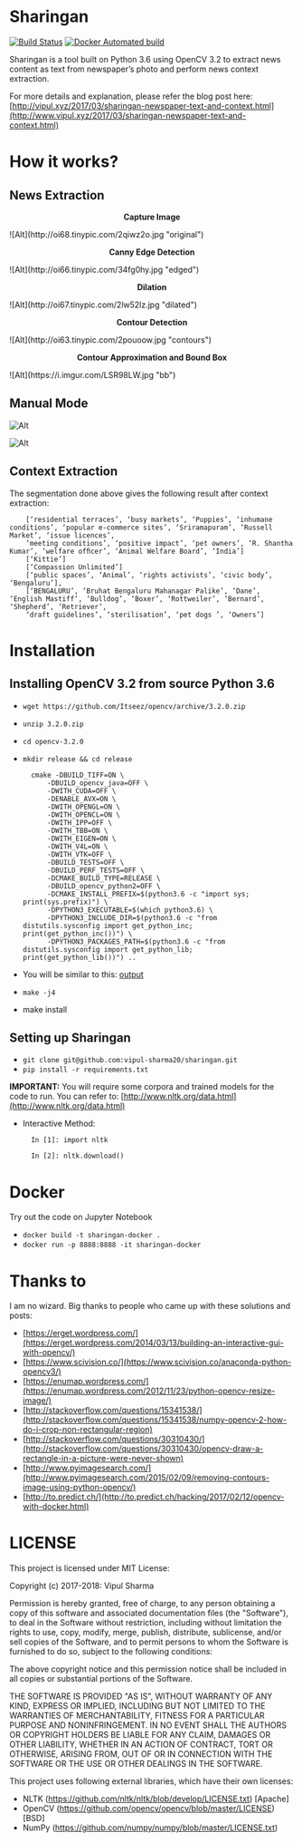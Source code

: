 Sharingan
=========

[![Build Status](https://travis-ci.org/vipul-sharma20/sharingan.svg?branch=master)](https://travis-ci.org/vipul-sharma20/sharingan)
[![Docker Automated build](https://img.shields.io/docker/automated/vipul20/sharingan.svg)]()

Sharingan is a tool built on Python 3.6 using OpenCV 3.2 to extract news
content as text from newspaper’s photo and perform news context extraction.

For more details and explanation, please refer the blog post here: [http://vipul.xyz/2017/03/sharingan-newspaper-text-and-context.html](http://www.vipul.xyz/2017/03/sharingan-newspaper-text-and-context.html)

How it works?
=============

News Extraction
---------------

<p align="center">
    <b>Capture Image</b>
</p>
![Alt](http://oi68.tinypic.com/2qiwz2o.jpg "original")

<p align="center">
    <b>Canny Edge Detection</b>
</p>
![Alt](http://oi66.tinypic.com/34fg0hy.jpg "edged")

<p align="center">
    <b>Dilation</b>
</p>
![Alt](http://oi67.tinypic.com/2lw52lz.jpg "dilated")

<p align="center">
    <b>Contour Detection</b>
</p>
![Alt](http://oi63.tinypic.com/2pouoow.jpg "contours")

<p align="center">
    <b>Contour Approximation and Bound Box</b>
</p>
![Alt](https://i.imgur.com/LSR98LW.jpg "bb")

Manual Mode
-----------

![Alt](https://cdn-images-1.medium.com/max/1600/1*6KKm4wGknXonl54dUD6tjQ.gif "drag")

![Alt](https://cdn-images-1.medium.com/max/1600/1*_pOvzvVLvHvcgrpxQL9XeA.gif "thresh")

Context Extraction
------------------

The segmentation done above gives the following result after context extraction:

        [‘residential terraces’, ‘busy markets’, ‘Puppies’, ‘inhumane conditions’, ‘popular e-commerce sites’, ‘Sriramapuram’, ‘Russell Market’, ‘issue licences’,
        ‘meeting conditions’, ‘positive impact’, ‘pet owners’, ‘R. Shantha Kumar’, ‘welfare ofﬁcer’, ‘Animal Welfare Board’, ‘India’]
        [‘Kittie’]
        [‘Compassion Unlimited’]
        [‘public spaces’, ‘Animal’, ‘rights activists’, ‘civic body’, ‘Bengaluru’],
        [‘BENGALURU’, ‘Bruhat Bengaluru Mahanagar Palike’, ‘Dane’, ‘English Mastiff’, ‘Bulldog’, ‘Boxer’, ‘Rottweiler’, ‘Bernard’, ‘Shepherd’, ‘Retriever’,
        ‘draft guidelines’, ‘sterilisation’, ‘pet dogs ’, ‘Owners’]


Installation
============

Installing OpenCV 3.2 from source Python 3.6
--------------------------------------------

* `wget https://github.com/Itseez/opencv/archive/3.2.0.zip`
* `unzip 3.2.0.zip`
* `cd opencv-3.2.0`
* `mkdir release && cd release`

        cmake -DBUILD_TIFF=ON \
            -DBUILD_opencv_java=OFF \
            -DWITH_CUDA=OFF \
            -DENABLE_AVX=ON \
            -DWITH_OPENGL=ON \
            -DWITH_OPENCL=ON \
            -DWITH_IPP=OFF \
            -DWITH_TBB=ON \
            -DWITH_EIGEN=ON \
            -DWITH_V4L=ON \
            -DWITH_VTK=OFF \
            -DBUILD_TESTS=OFF \
            -DBUILD_PERF_TESTS=OFF \
            -DCMAKE_BUILD_TYPE=RELEASE \
            -DBUILD_opencv_python2=OFF \
            -DCMAKE_INSTALL_PREFIX=$(python3.6 -c "import sys; print(sys.prefix)") \
            -DPYTHON3_EXECUTABLE=$(which python3.6) \
            -DPYTHON3_INCLUDE_DIR=$(python3.6 -c "from distutils.sysconfig import get_python_inc; print(get_python_inc())") \
            -DPYTHON3_PACKAGES_PATH=$(python3.6 -c "from distutils.sysconfig import get_python_lib; print(get_python_lib())") ..

* You will be similar to this: [output](https://gist.github.com/vipul-sharma20/d57a779619f22b2254b66c89c957faf2)
* `make -j4`
* make install

Setting up Sharingan
--------------------

* `git clone git@github.com:vipul-sharma20/sharingan.git`
* `pip install -r requirements.txt`

**IMPORTANT:** You will require some corpora and trained models
for the code to run. You can refer to: [http://www.nltk.org/data.html](http://www.nltk.org/data.html)

* Interactive Method:

        In [1]: import nltk

        In [2]: nltk.download()

Docker
======

Try out the code on Jupyter Notebook

* `docker build -t sharingan-docker .`
* `docker run -p 8888:8888 -it sharingan-docker`

Thanks to
=========

I am no wizard. Big thanks to people who came up with these solutions and posts:

* [https://erget.wordpress.com/](https://erget.wordpress.com/2014/03/13/building-an-interactive-gui-with-opencv/)
* [https://www.scivision.co/](https://www.scivision.co/anaconda-python-opencv3/)
* [https://enumap.wordpress.com/](https://enumap.wordpress.com/2012/11/23/python-opencv-resize-image/)
* [http://stackoverflow.com/questions/15341538/](http://stackoverflow.com/questions/15341538/numpy-opencv-2-how-do-i-crop-non-rectangular-region)
* [http://stackoverflow.com/questions/30310430/](http://stackoverflow.com/questions/30310430/opencv-draw-a-rectangle-in-a-picture-were-never-shown)
* [http://www.pyimagesearch.com/](http://www.pyimagesearch.com/2015/02/09/removing-contours-image-using-python-opencv/)
* [http://to.predict.ch/](http://to.predict.ch/hacking/2017/02/12/opencv-with-docker.html)

LICENSE
=======

This project is licensed under MIT License:

Copyright (c) 2017-2018: Vipul Sharma

Permission is hereby granted, free of charge, to any person obtaining a copy of
this software and associated documentation files (the "Software"), to deal in
the Software without restriction, including without limitation the rights to
use, copy, modify, merge, publish, distribute, sublicense, and/or sell copies of
the Software, and to permit persons to whom the Software is furnished to do so,
subject to the following conditions:

The above copyright notice and this permission notice shall be included in all
copies or substantial portions of the Software.

THE SOFTWARE IS PROVIDED "AS IS", WITHOUT WARRANTY OF ANY KIND, EXPRESS OR
IMPLIED, INCLUDING BUT NOT LIMITED TO THE WARRANTIES OF MERCHANTABILITY, FITNESS
FOR A PARTICULAR PURPOSE AND NONINFRINGEMENT. IN NO EVENT SHALL THE AUTHORS OR
COPYRIGHT HOLDERS BE LIABLE FOR ANY CLAIM, DAMAGES OR OTHER LIABILITY, WHETHER
IN AN ACTION OF CONTRACT, TORT OR OTHERWISE, ARISING FROM, OUT OF OR IN
CONNECTION WITH THE SOFTWARE OR THE USE OR OTHER DEALINGS IN THE SOFTWARE.

This project uses following external libraries, which have their own licenses:

* NLTK (https://github.com/nltk/nltk/blob/develop/LICENSE.txt) [Apache]
* OpenCV (https://github.com/opencv/opencv/blob/master/LICENSE) [BSD]
* NumPy (https://github.com/numpy/numpy/blob/master/LICENSE.txt)

